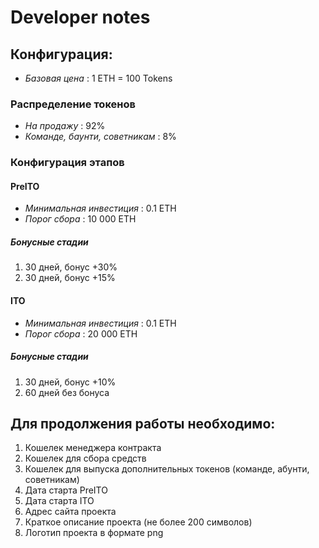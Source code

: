 # Developer notes

## Конфигурация:

* _Базовая цена_                : 1 ETH = 100 Tokens

### Распределение токенов
* _На продажу_                  : 92%
* _Команде, баунти, советникам_ : 8%

### Конфигурация этапов

#### PreITO
* _Минимальная инвестиция_      : 0.1 ETH
* _Порог сбора_                 : 10 000 ETH

##### Бонусные стадии
1. 30 дней, бонус +30%
2. 30 дней, бонус +15%

#### ITO
* _Минимальная инвестиция_      : 0.1 ETH
* _Порог сбора_                 : 20 000 ETH

##### Бонусные стадии
1. 30 дней, бонус +10%
2. 60 дней без бонуса


## Для продолжения работы необходимо:
1. Кошелек менеджера контракта
2. Кошелек для сбора средств
3. Кошелек для выпуска дополнительных токенов (команде, абунти, советникам) 
4. Дата старта PreITO
5. Дата старта ITO
6. Адрес сайта проекта
7. Краткое описание проекта (не более 200 символов)
8. Логотип проекта в формате png
